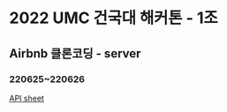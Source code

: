# 2022 UMC 건국대 해커톤 - 1조
## Airbnb 클론코딩 - server
### 220625~220626
[API sheet](https://docs.google.com/spreadsheets/d/1rOMEk9vOqPRGW7IuTq-Qx36R9nzQMrRhyOylakzxIlQ/edit?usp=sharing)
